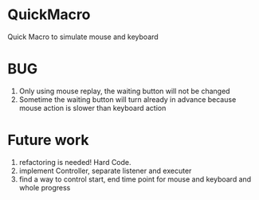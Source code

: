 # QuickMacro
Quick Macro to simulate mouse and keyboard

# BUG
1. Only using mouse replay, the waiting button will not be changed
2. Sometime the waiting button will turn already in advance because mouse action is slower than keyboard action

# Future work
1. refactoring is needed! Hard Code.
2. implement Controller, separate listener and executer
3. find a way to control start, end time point for mouse and keyboard and whole progress
